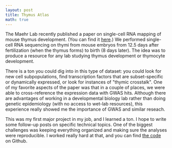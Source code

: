 ```yaml
---
layout: post
title: Thymus Atlas
math: true
---
```


The Maehr Lab recently published a paper on single-cell RNA mapping of mouse thymus development. (You can find it [here](https://www.ncbi.nlm.nih.gov/pubmed/29884461).) We performed single-cell RNA sequencing on thymi from mouse embryos from 12.5 days after fertilization (when the thymus forms) to birth (8 days later). The idea was to produce a resource for any lab studying thymus development or thymocyte development. 

There is a ton you could dig into in this type of dataset: you could look for new cell subpopulations, find transcription factors that are subset-specific or dynamically expressed, or look for instances of "thymic crosstalk". One of my favorite aspects of the paper was that in a couple of places, we were able to cross-reference the expression data with GWAS hits. Although there are advantages of working in a developmental biology lab rather than doing genetic epidemiology (with no access to wet-lab resources), this experience really showed me the importance of GWAS and similar reseach. 

This was my first major project in my job, and I learned a ton. I hope to write some follow-up posts on specific technical topics. One of the biggest challenges was keeping everything organized and making sure the analyses were reproducible. I worked really hard at that, and you can find [the code](http://github.com/maehrlab) on Github. 

